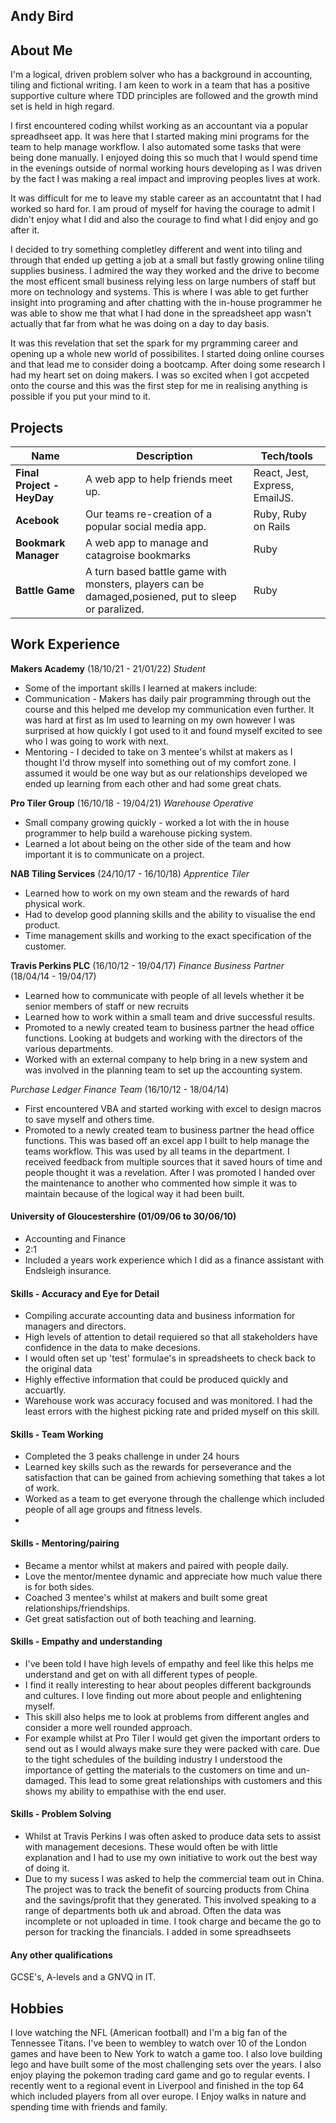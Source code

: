 ## Andy Bird

## About Me

I'm a logical, driven problem solver who has a background in accounting, tiling and fictional writing. I am keen to work in a team that has a positive supportive culture where TDD principles are followed and the growth mind set is held in high regard.

I first encountered coding whilst working as an accountant via a popular spreadhseet app. It was here that I started making mini programs for the team to help manage workflow. I also automated some tasks that were being done manually. I enjoyed doing this so much that I would spend time in the evenings outside of normal working hours developing as I was driven by the fact I was making a real impact and improving peoples lives at work.

It was difficult for me to leave my stable career as an accountatnt that I had worked so hard for. I am proud of myself for having the courage to admit I didn't enjoy what I did and also the courage to find what I did enjoy and go after it.

I decided to try something completley different and went into tiling and through that ended up getting a job at a small but fastly growing online tiling supplies business. I admired the way they worked and the drive to become the most efficent small business relying less on large numbers of staff but more on technology and systems. This is where I was able to get further insight into programing and after chatting with the in-house programmer he was able to show me that what I had done in the spreadsheet app wasn't actually that far from what he was doing on a day to day basis.

It was this revelation that set the spark for my prgramming career and opening up a whole new world of possibilites. I started doing online courses and that lead me to consider doing a bootcamp. After doing some research I had my heart set on doing makers. I was so excited when I got accpeted onto the course and this was the first step for me in realising anything is possible if you put your mind to it.

## Projects

| Name | Description | Tech/tools |
| ---------------------------- | ----------------- | ----------------- |
| **Final Project - HeyDay** | A web app to help friends meet up. | React, Jest, Express, EmailJS. |
| **Acebook** | Our teams re-creation of a popular social media app. | Ruby, Ruby on Rails |
|  **Bookmark Manager**  | A web app to manage and catagroise bookmarks | Ruby |
|  **Battle Game** | A turn based battle game with monsters, players can be damaged,posiened, put to sleep or paralized.| Ruby |

## Work Experience

**Makers Academy** (18/10/21 - 21/01/22)
_Student_

- Some of the important skills I learned at makers include:
- Communication - Makers has daily pair programming through out the course and this helped me develop my communication even further. It was hard at first as Im used to learning on my own however I was surprised at how quickly I got used to it and found myself excited to see who I was going to work with next. 
- Mentoring - I decided to take on 3 mentee's whilst at makers as I thought I'd throw myself into something out of my comfort zone. I assumed it would be one way but as our relationships developed we ended up learning from each other and had some great chats.

**Pro Tiler Group** (16/10/18 - 19/04/21) 
_Warehouse Operative_

- Small company growing quickly - worked a lot with the in house programmer to help build a warehouse picking system.
- Learned a lot about being on the other side of the team and how important it is to communicate on a project.

**NAB Tiling Services** (24/10/17 - 16/10/18) 
_Apprentice Tiler_

- Learned how to work on my own steam and the rewards of hard physical work.
- Had to develop good planning skills and the ability to visualise the end product.
- Time management skills and working to the exact specification of the customer.

**Travis Perkins PLC** (16/10/12 - 19/04/17) 
_Finance Business Partner_ (18/04/14 - 19/04/17)

- Learned how to communicate with people of all levels whether it be senior members of staff or new recruits
- Learned how to work within a small team and drive successful results.
- Promoted to a newly created team to business partner the head office functions. Looking at budgets and working with the directors of the various departments.
- Worked with an external company to help bring in a new system and was involved in the planning team to set up the accounting system.

_Purchase Ledger Finance Team_ (16/10/12 - 18/04/14)
- First encountered VBA and started working with excel to design macros to save myself and others time.
- Promoted to a newly created team to business partner the head office functions. This was based off an excel app I built to help manage the teams workflow. This was used by all teams in the department. I received feedback from multiple sources that it saved hours of time and people thought it was a revelation. After I was promoted I handed over the maintenance to another who commented how simple it was to maintain because of the logical way it had been built.

#### University of Gloucestershire (01/09/06 to 30/06/10)

- Accounting and Finance
- 2:1
- Included a years work experience which I did as a finance assistant with Endsleigh insurance.


#### Skills - Accuracy and Eye for Detail
- Compiling accurate accounting data and business information for managers and directors.
- High levels of attention to detail requiered so that all stakeholders have confidence in the data to make decesions.
- I would often set up 'test' formulae's in spreadsheets to check back to the original data
- Highly effective information that could be produced quickly and accuartly.
- Warehouse work was accuracy focused and was monitored. I had the least errors with the highest picking rate and prided myself on this skill.
#### Skills - Team Working
- Completed the 3 peaks challenge in under 24 hours
- Learned key skills such as the rewards for perseverance and the satisfaction that can be gained from achieving something that takes a lot of work.
- Worked as a team to get everyone through the challenge which included people of all age groups and fitness levels.
- 
#### Skills - Mentoring/pairing
- Became a mentor whilst at makers and paired with people daily.
- Love the mentor/mentee dynamic and appreciate how much value there is for both sides.
- Coached 3 mentee's whilst at makers and built some great relationships/friendships.
- Get great satisfaction out of both teaching and learning.
#### Skills - Empathy and understanding 
- I've been told I have high levels of empathy and feel like this helps me understand and get on with all different types of people.
- I find it really interesting to hear about peoples different backgrounds and cultures. I love finding out more about people and enlightening myself.
- This skill also helps me to look at problems from different angles and consider a more well rounded approach.
- For example whilst at Pro Tiler I would get given the important orders to send out as I would always make sure they were packed with care. Due to the tight schedules of the building industry I understood the importance of getting the materials to the customers on time and un-damaged. This lead to some great relationships with customers and this shows my ability to empathise with the end user.
#### Skills - Problem Solving
- Whilst at Travis Perkins I was often asked to produce data sets to assist with management decesions. These would often be with little explanation and I had to use my own initiative to work out the best way of doing it.
- Due to my sucess I was asked to help the commercial team out in China. The project was to track the benefit of sourcing products from China and the savings/profit that they generated. This involved speaking to a range of departments both uk and abroad. Often the data was incomplete or not uploaded in time. I took charge and became the go to person for tracking the financials. I added in some spreadhseets

#### Any other qualifications

GCSE's, A-levels and a GNVQ in IT.

## Hobbies

I love watching the NFL (American football) and I'm a big fan of the Tennessee Titans.
I've been to wembley to watch over 10 of the London games and have been to New York to watch a game too.
I also love building lego and have built some of the most challenging sets over the years. I also enjoy playing the pokemon trading card game
and go to regular events. I recently went to a regional event in Liverpool and finished in the top 64 which included players from all over europe. I Enjoy walks in nature and spending time with friends and family. 
